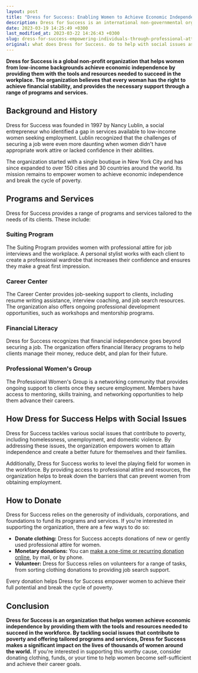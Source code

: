 ```yaml
---
layout: post
title: "Dress for Success: Enabling Women to Achieve Economic Independence"
description: Dress for Success is an international non-governmental organization that assists economically disadvantaged women in attaining financial autonomy by equipping them with the required skills and resources to excel in professional settings. The organization is committed to empowering women towards economic stability and provides a comprehensive range of support programs and services.
date: 2023-03-19 14:25:49 +0300
last_modified_at: 2023-03-22 14:26:43 +0300
slug: dress-for-success-empowering-individuals-through-professional-attire-and-resources
original: what does Dress for Success. do to help with social issues as a charity, how do they do it, how can i donate?
---
```

**Dress for Success is a global non-profit organization that helps women from low-income backgrounds achieve economic independence by providing them with the tools and resources needed to succeed in the workplace. The organization believes that every woman has the right to achieve financial stability, and provides the necessary support through a range of programs and services.**

## Background and History

Dress for Success was founded in 1997 by Nancy Lublin, a social entrepreneur who identified a gap in services available to low-income women seeking employment. Lublin recognized that the challenges of securing a job were even more daunting when women didn't have appropriate work attire or lacked confidence in their abilities.

The organization started with a single boutique in New York City and has since expanded to over 150 cities and 30 countries around the world. Its mission remains to empower women to achieve economic independence and break the cycle of poverty.

## Programs and Services

Dress for Success provides a range of programs and services tailored to the needs of its clients. These include:

### Suiting Program

The Suiting Program provides women with professional attire for job interviews and the workplace. A personal stylist works with each client to create a professional wardrobe that increases their confidence and ensures they make a great first impression.

### Career Center

The Career Center provides job-seeking support to clients, including resume writing assistance, interview coaching, and job search resources. The organization also offers ongoing professional development opportunities, such as workshops and mentorship programs.

### Financial Literacy

Dress for Success recognizes that financial independence goes beyond securing a job. The organization offers financial literacy programs to help clients manage their money, reduce debt, and plan for their future.

### Professional Women's Group

The Professional Women's Group is a networking community that provides ongoing support to clients once they secure employment. Members have access to mentoring, skills training, and networking opportunities to help them advance their careers.

## How Dress for Success Helps with Social Issues

Dress for Success tackles various social issues that contribute to poverty, including homelessness, unemployment, and domestic violence. By addressing these issues, the organization empowers women to attain independence and create a better future for themselves and their families.

Additionally, Dress for Success works to level the playing field for women in the workforce. By providing access to professional attire and resources, the organization helps to break down the barriers that can prevent women from obtaining employment.

## How to Donate

Dress for Success relies on the generosity of individuals, corporations, and foundations to fund its programs and services. If you're interested in supporting the organization, there are a few ways to do so:

* **Donate clothing:** Dress for Success accepts donations of new or gently used professional attire for women.
* **Monetary donations:** You can [make a one-time or recurring donation online](https://dressforsuccess.org/), by mail, or by phone.
* **Volunteer:** Dress for Success relies on volunteers for a range of tasks, from sorting clothing donations to providing job search support.

Every donation helps Dress for Success empower women to achieve their full potential and break the cycle of poverty.

## Conclusion

**Dress for Success is an organization that helps women achieve economic independence by providing them with the tools and resources needed to succeed in the workforce. By tackling social issues that contribute to poverty and offering tailored programs and services, Dress for Success makes a significant impact on the lives of thousands of women around the world.** If you're interested in supporting this worthy cause, consider donating clothing, funds, or your time to help women become self-sufficient and achieve their career goals.